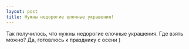 ```yaml
---
layout: post 
title: Нужны недорогие елочные украшения! 
--- 
```

Так получилось, что нужны недорогие елочные украшения. Где взять можно? Да, готовлюсь к празднику с осени )
